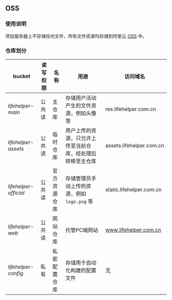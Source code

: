 ## OSS

### 使用说明

项目服务器上不存储任何文件，所有文件资源均存储到阿里云 [OSS](https://www.aliyun.com/product/oss) 中。

### 仓库划分

| bucket                | 读写权限 | 名称     | 用途                            | 访问域名                     |
|-----------------------|------|--------|-------------------------------|--------------------------|
| *lifehelper-main*     | 公共读  | 主仓库    | 存储用户活动产生的文件资源，例如头像等           | res.lifehelper.com.cn    |
| *lifehelper-assets*   | 公共读  | 临时仓库   | 用户上传的资源，只允许上传至当前仓库，经处理后转移至主仓库 | assets.lifehelper.com.cn |
| *lifehelper-official* | 公共读  | 官方资源仓库 | 存储管理员手动上传的资源，例如 `logo.png` 等  | static.lifehelper.com.cn |
| *lifehelper-web*      | 公共读  | 网站仓库   | 托管PC端网站                       | www.lifehelper.com.cn    |
| *lifehelper-config*   | 私有   | 私密配置仓库 | 存储用于自动化构建的配置文件                | 无                        |
